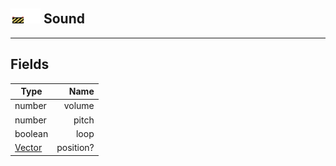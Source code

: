 ## <img src="../../.gitbook/assets/unknown.png" width="24" height=24 /><img src="../../.gitbook/assets/base.png" width="24" height=24 /> Sound


------
## Fields

| Type   | Name |
| ------ | ---: |
| number | volume |
| number | pitch |
| boolean | loop |
| [Vector](https://iaswiki.rawr.dev/readme/vector) | position? |

